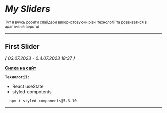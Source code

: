 # __*My Sliders*__
<small>Тут я вчусь робити слайдери використовуючи різні технології та розвиватися в адаптивній верстці</small>
___

## __First Slider__
**/** _03.07.2023 - 0.4.07.2023 18:37_ **/**

[**Силка на сайт**](https://andrewhypster.github.io/My_Sliders/build/index.html)

**`Технології:`**
- React useState
- styled-compotents

```
  npm i styled-components@5.3.10
```
___